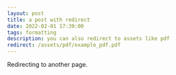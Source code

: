 ```yaml
---
layout: post
title: a post with redirect
date: 2022-02-01 17:39:00
tags: formatting
description: you can also redirect to assets like pdf
redirect: /assets/pdf/example_pdf.pdf
---
```


Redirecting to another page.
